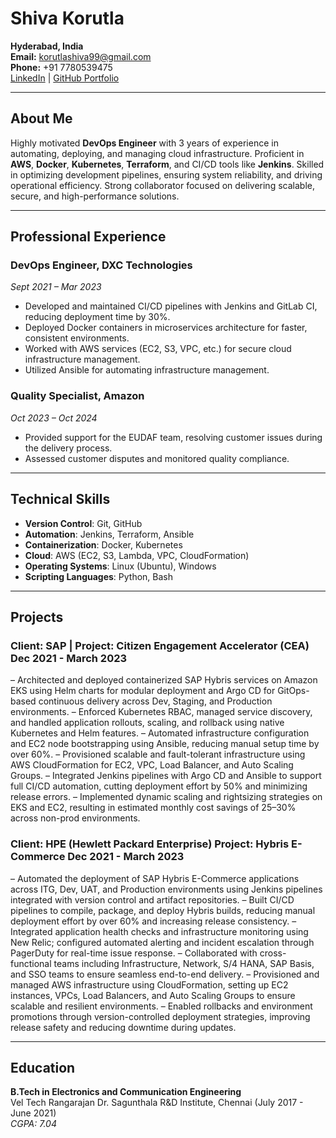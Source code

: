 # Shiva Korutla

**Hyderabad, India**  
**Email:** korutlashiva99@gmail.com  
**Phone:** +91 7780539475  
[LinkedIn](https://www.linkedin.com/in/shivakorutla) | [GitHub Portfolio](https://github.com/shiv0208/shivakorutla.github.io)

---

## About Me

Highly motivated **DevOps Engineer** with 3 years of experience in automating, deploying, and managing cloud infrastructure. Proficient in **AWS**, **Docker**, **Kubernetes**, **Terraform**, and CI/CD tools like **Jenkins**. Skilled in optimizing development pipelines, ensuring system reliability, and driving operational efficiency. Strong collaborator focused on delivering scalable, secure, and high-performance solutions.

---

## Professional Experience

### DevOps Engineer, DXC Technologies  
*Sept 2021 – Mar 2023*  
- Developed and maintained CI/CD pipelines with Jenkins and GitLab CI, reducing deployment time by 30%.  
- Deployed Docker containers in microservices architecture for faster, consistent environments.  
- Worked with AWS services (EC2, S3, VPC, etc.) for secure cloud infrastructure management.  
- Utilized Ansible for automating infrastructure management.

### Quality Specialist, Amazon  
*Oct 2023 – Oct 2024*  
- Provided support for the EUDAF team, resolving customer issues during the delivery process.  
- Assessed customer disputes and monitored quality compliance.

---

## Technical Skills

- **Version Control**: Git, GitHub  
- **Automation**: Jenkins, Terraform, Ansible  
- **Containerization**: Docker, Kubernetes  
- **Cloud**: AWS (EC2, S3, Lambda, VPC, CloudFormation)  
- **Operating Systems**: Linux (Ubuntu), Windows  
- **Scripting Languages**: Python, Bash  

---

## Projects

### Client: SAP | Project: Citizen Engagement Accelerator (CEA) Dec 2021 - March 2023
– Architected and deployed containerized SAP Hybris services on Amazon EKS using Helm charts for modular
deployment and Argo CD for GitOps-based continuous delivery across Dev, Staging, and Production
environments.
– Enforced Kubernetes RBAC, managed service discovery, and handled application rollouts, scaling, and rollback
using native Kubernetes and Helm features.
– Automated infrastructure configuration and EC2 node bootstrapping using Ansible, reducing manual setup
time by over 60%.
– Provisioned scalable and fault-tolerant infrastructure using AWS CloudFormation for EC2, VPC, Load
Balancer, and Auto Scaling Groups.
– Integrated Jenkins pipelines with Argo CD and Ansible to support full CI/CD automation, cutting deployment
effort by 50% and minimizing release errors.
– Implemented dynamic scaling and rightsizing strategies on EKS and EC2, resulting in estimated monthly cost
savings of 25–30% across non-prod environments.

### Client: HPE (Hewlett Packard Enterprise) Project: Hybris E-Commerce Dec 2021 - March 2023
– Automated the deployment of SAP Hybris E-Commerce applications across ITG, Dev, UAT, and Production
environments using Jenkins pipelines integrated with version control and artifact repositories.
– Built CI/CD pipelines to compile, package, and deploy Hybris builds, reducing manual deployment effort by
over 60% and increasing release consistency.
– Integrated application health checks and infrastructure monitoring using New Relic; configured automated
alerting and incident escalation through PagerDuty for real-time issue response.
– Collaborated with cross-functional teams including Infrastructure, Network, S/4 HANA, SAP Basis, and SSO
teams to ensure seamless end-to-end delivery.
– Provisioned and managed AWS infrastructure using CloudFormation, setting up EC2 instances, VPCs, Load
Balancers, and Auto Scaling Groups to ensure scalable and resilient environments.
– Enabled rollbacks and environment promotions through version-controlled deployment strategies, improving
release safety and reducing downtime during updates.



---

## Education

**B.Tech in Electronics and Communication Engineering**  
Vel Tech Rangarajan Dr. Sagunthala R&D Institute, Chennai (July 2017 - June 2021)  
*CGPA: 7.04*
